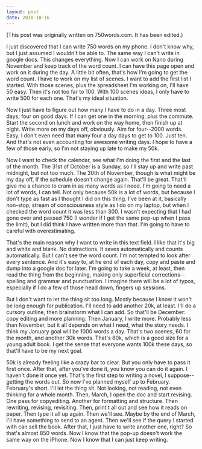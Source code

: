 ```yaml
---
layout: post
date: 2010-10-16
--- 
```


(This post was originally written on 750words.com. It has been edited.)

I just discovered that I can write 750 words on my phone. I don't know why, but I just assumed I wouldn't be able to. The same way I can't write in google docs. This changes everything. Now I can work on Nano during November and keep track of the word count. I can have this page open and work on it during the day. A little bit often, that's how I'm going to get the word count. I have to work on my list of scenes. I want to add the first list I started. With those scenes, plus the spreadsheet I'm working on, I'll have 50 easy. Then it's not too far to 100. With 100 scenes ideas, I only have to write 500 for each one. That's my ideal situation. 

Now I just have to figure out how many I have to do in a day. Three most days; four on good days. If I can get one in the morning, plus the commute. Start the second on lunch and work on the way home, then finish up at night. Write more on my days off, obviously. Aim for four--2000 words. Easy. I don't even need that many four a day days to get to 100. Just ten. And that's not even accounting for awesome writing days. I hope to have a few of those early, so I'm not staying up late to make my 50k. 

Now I want to check the calendar, see what I'm doing the first and the last of the month. The 31st of October is a Sunday, so I'll stay up and write past midnight, but not too much. The 30th of November, though is what might be my day off, If the schedule doesn't change again. That'll be great. That'll give me a chance to cram in as many words as I need. I'm going to need a lot of words, I can tell. Not only because 50k is a lot of words, but because I don't type as fast as I thought I did on this thing. I've been at it, basically non-stop, stream of consciousness style as I do on my laptop, but when I checked the word count it was less than 300. I wasn't expecting that I had gone over and passed 750 (I wonder if I get the same pop-up when I pass the limit), but I did think I have written more than that. I'm going to have to careful with overestimating. 

That's the main reason why I want to write in this text field. I like that it's big and white and blank. No distractions. It saves automatically and counts automatically. But I can't see the word count. I'm not tempted to look after every sentence. And it's easy to, at he end of each day, copy and paste and dump into a google doc for later. I'm going to take a week, at least, then read the thing from the beginning, making only superficial corrections--spelling and grammar and punctuation. I imagine there will be a lot of typos, especially if I do a few of those head down, fingers up sessions. 

But I don't want to let the thing sit too long. Mostly because I know it won't be long enough for publication. I'll need to add another 20k, at least. I'll do a cursory outline, then brainstorm what I can add. So that'll be December: copy editing and more planning. Then January, I write more. Probably less than November, but it all depends on what I need, what the story needs. I think my January goal will be 1000 words a day. That's two scenes, 60 for the month, and another 30k words. That's 80k, which is a good size for a young adult book. I get the sense that everyone wants 100k these days, so that'll have to be my next goal. 

50k is already feeling like a crazy bar to clear. But you only have to pass it first once. After that, after you've done it, you know you can do it again. I haven't done it once yet. That's the first step to writing a novel, I suppose--getting the words out. So now I've planned myself up to February. February's short. I'll let the thing sit. Not looking, not reading, not even thinking for a whole month. Then, March, I open the doc and start revising. One pass for copyediting. Another for formatting and structure. Then rewriting, revising, revisiting. Then, print t all out and see how it reads on paper. Then type it all up again. Then we'll see. Maybe by the end of March, I'll have something to send to an agent. Then we'll see if the query I started with can sell the book. After that, I just have to write another one, right? So that's almost 850 words. Now I know that the pop-up doesn't work the same way on the iPhone. Now I know that I can just keep writing.
